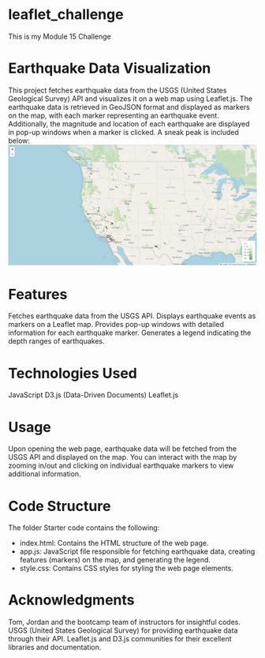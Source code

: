 # leaflet_challenge
This is my Module 15 Challenge

# Earthquake Data Visualization
This project fetches earthquake data from the USGS (United States Geological Survey) API and visualizes it on a web map using Leaflet.js. The earthquake data is retrieved in GeoJSON format and displayed as markers on the map, with each marker representing an earthquake event. Additionally, the magnitude and location of each earthquake are displayed in pop-up windows when a marker is clicked. A sneak peak is included below:
![Alt text](<Screenshot 2024-01-27 092604.png>)

# Features
Fetches earthquake data from the USGS API.
Displays earthquake events as markers on a Leaflet map.
Provides pop-up windows with detailed information for each earthquake marker.
Generates a legend indicating the depth ranges of earthquakes.

# Technologies Used
JavaScript
D3.js (Data-Driven Documents)
Leaflet.js

# Usage
Upon opening the web page, earthquake data will be fetched from the USGS API and displayed on the map. You can interact with the map by zooming in/out and clicking on individual earthquake markers to view additional information.

# Code Structure
The folder Starter code contains the following: 
- index.html: Contains the HTML structure of the web page.
- app.js: JavaScript file responsible for fetching earthquake data, creating features (markers) on the map, and generating the legend.
- style.css: Contains CSS styles for styling the web page elements.

# Acknowledgments
Tom, Jordan and the bootcamp team of instructors for insightful codes.
USGS (United States Geological Survey) for providing earthquake data through their API.
Leaflet.js and D3.js communities for their excellent libraries and documentation.
